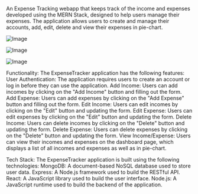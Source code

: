 An Expense Tracking webapp that keeps track of the income and expenses developed using the MERN Stack, designed to help users manage their expenses. The application allows users to create and manage their accounts, add, edit, delete and view their expenses in pie-chart.

![Image](https://github.com/user-attachments/assets/d8929777-6bb9-4b4e-a9b1-e73523396d94)


![Image](https://github.com/user-attachments/assets/d4a40741-1a5d-4c4d-aa11-2772ddcb941a)


![Image](https://github.com/user-attachments/assets/5693d01e-b99b-46fa-899d-8e8eab429f85)



Functionality:
The ExpenseTracker application has the following features:
User Authentication: The application requires users to create an account or log in before they can use the application.
Add Income: Users can add incomes by clicking on the "Add Income" button and filling out the form.
Add Expense: Users can add expenses by clicking on the "Add Expense" button and filling out the form.
Edit Income: Users can edit incomes by clicking on the "Edit" button and updating the form.
Edit Expense: Users can edit expenses by clicking on the "Edit" button and updating the form.
Delete Income: Users can delete incomes by clicking on the "Delete" button and updating the form.
Delete Expense: Users can delete expenses by clicking on the "Delete" button and updating the form.
View Income/Expense: Users can view their incomes and expenses on the dashboard page, which displays a list of all incomes and expenses as well as in pie-chart.

Tech Stack:
The ExpenseTracker application is built using the following technologies:
MongoDB: A document-based NoSQL database used to store user data.
Express: A Node.js framework used to build the RESTful API.
React: A JavaScript library used to build the user interface.
Node.js: A JavaScript runtime used to build the backend of the application.

